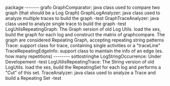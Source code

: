 package
  ------- grafo
          GraphComparator: java class used to compare two graph (that should be a Log Graph)
          GraphLogAnalyzer: java class used to analyze multiple traces to build the graph
          -test
          GraphTraceAnalyzer: java class used to analyze single trace to build the graph
          -test
          LogUtilsRepeatingGraph: The Graph version of old Log Utils. load the xes, build the graph for each log and construct the matrix of graphcompare. The graph are considered Repeating Graph, accepting repeating string patterns
          Trace: support class for trace, containing single activities or a "traceLine"
          TraceRepeatingEdgeInfo: support class to maintain the info of an edge (es. how many repetitions)
 -------- sottostringhe
          LogStringOccurrence: Under Developement
          -test
          LogUtilisRepeatingTrace: The String version of old LogUtils. load the xes, build the RepeatingSet for each log and performs a "Cut" of this set.
          TraceAnalyzer: java class used to analyze a Trace and build a Repeating Set
          -test
